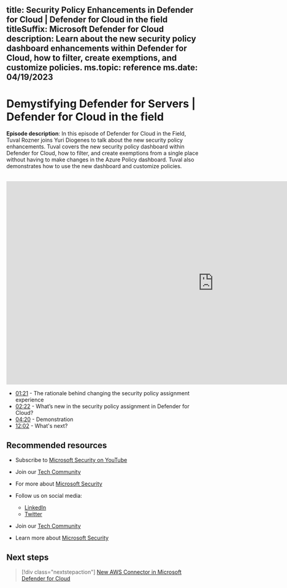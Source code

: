 title: Security Policy Enhancements in Defender for Cloud | Defender for Cloud in the field
titleSuffix: Microsoft Defender for Cloud
description: Learn about the new security policy dashboard enhancements within Defender for Cloud, how to filter, create exemptions, and customize policies. 
ms.topic: reference
ms.date: 04/19/2023
---

# Demystifying Defender for Servers | Defender for Cloud in the field

**Episode description**: In this episode of Defender for Cloud in the Field, Tuval Rozner joins Yuri Diogenes to talk about the new security policy enhancements. Tuval covers the new security policy dashboard within Defender for Cloud, how to filter, and create exemptions from a single place without having to make changes in the Azure Policy dashboard. Tuval also demonstrates how to use the new dashboard and customize policies.
<br>
<br>
<iframe src="https://aka.ms/docs/player?id=1145810e-fc14-4d73-8d63-ea861aefb30b" width="1080" height="530" allowFullScreen="true" frameBorder="0"></iframe>

- [01:21](/shows/mdc-in-the-field/demystify-servers#time=01m21s) - The rationale behind changing the security policy assignment experience
- [02:22](/shows/mdc-in-the-field/demystify-servers#time=06m15s) - What’s new in the security policy assignment in Defender for Cloud?
- [04:20](/shows/mdc-in-the-field/demystify-servers#time=04m20s) - Demonstration
- [12:02](/shows/mdc-in-the-field/demystify-servers#time=12m02s) - What's next?

## Recommended resources
  - Subscribe to [Microsoft Security on YouTube](https://www.youtube.com/playlist?list=PL3ZTgFEc7LysiX4PfHhdJPR7S8mGO14YS)
  - Join our [Tech Community](https://aka.ms/SecurityTechCommunity)
  - For more about [Microsoft Security](https://msft.it/6002T9HQY)

- Follow us on social media:

     - [LinkedIn](https://www.youtube.com/redirect?event=video_description&redir_token=QUFFLUhqbFk5TXZuQld2NlpBRV9BQlJqMktYSm95WWhCZ3xBQ3Jtc0tsQU13MkNPWGNFZzVuem5zc05wcnp0VGxybHprVTkwS2todWw0b0VCWUl4a2ZKYVktNGM1TVFHTXpmajVLcjRKX0cwVFNJaDlzTld4MnhyenBuUGRCVmdoYzRZTjFmYXRTVlhpZGc4MHhoa3N6ZDhFMA&q=https%3A%2F%2Fwww.linkedin.com%2Fshowcase%2Fmicrosoft-security%2F)
     - [Twitter](https://twitter.com/msftsecurity)

- Join our [Tech Community](https://aka.ms/SecurityTechCommunity)

- Learn more about [Microsoft Security](https://msft.it/6002T9HQY)

## Next steps

> [!div class="nextstepaction"]
> [New AWS Connector in Microsoft Defender for Cloud](episode-one.md)
